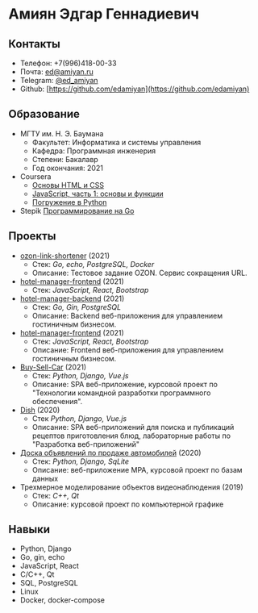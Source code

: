 # Амиян Эдгар Геннадиевич

## Контакты
* Телефон: +7(996)418-00-33
* Почта: ed@amiyan.ru
* Telegram: [@ed_amiyan](https://t.me/ed_amiyan)
* Github: [https://github.com/edamiyan](https://github.com/edamiyan)

## Образование
* МГТУ им. Н. Э. Баумана
    * Факультет: Информатика и системы управления
    * Кафедра: Программная инженерия
    * Степени: Бакалавр
    * Год окончания: 2021
* Coursera
    * [Основы HTML и CSS](https://coursera.org/share/39c679d3e8c233f352905a5a013c91af)
    * [JavaScript, часть 1: основы и функции](https://coursera.org/share/97d0d0e127b6aed3acb1dc1be157da4d)
    * [Погружение в Python](#)
* Stepik [Программирование на Go](https://stepik.org/cert/1047660)

## Проекты
* [ozon-link-shortener](https://github.com/edamiyan/ozon-link-shortener) (2021)
  * Стек: _Go, echo, PostgreSQL, Docker_
  * Описание: Тестовое задание OZON. Cервис сокращения URL.
* [hotel-manager-frontend](https://github.com/edamiyan/hotel-manager-frontend) (2021)
  * Стек: _JavaScript, React, Bootstrap_
* [hotel-manager-backend](https://github.com/edamiyan/hotel-manager-backend) (2021)
  * Стек: _Go, Gin, PostgreSQL_
  * Описание: Backend веб-приложения для управлением гостиничным бизнесом.
* [hotel-manager-frontend](https://github.com/edamiyan/hotel-manager-frontend) (2021)
  * Стек: _JavaScript, React, Bootstrap_
  * Описание: Frontend веб-приложения для управлением гостиничным бизнесом.
* [Buy-Sell-Car](https://github.com/Buy-Sell-Car) (2021)
  * Стек: _Python, Django, Vue.js_
  * Описание: SPA веб-приложение, курсовой проект по "Технологии командной разработки программного обеспечения".
* [Dish](https://github.com/edamiyan/Web) (2020)
  * Стек _Python, Django, Vue.js_
  * Описание: SPA веб-приложений для поиска и публикаций рецептов приготовления блюд, лабораторные работы по "Разработка веб-приложений" 
* [Доска объявлений по продаже автомобилей](https://github.com/edamiyan/django-project-2020) (2020)
  * Стек: _Python, Django, SqLite_
  * Описание: веб-приложение MPA, курсовой проект по базам данных
* Трехмерное моделирование объектов видеонаблюдения (2019)
  * Стек: _C++, Qt_
  * Описание: курсовой проект по компьютерной графике

## Навыки
* Python, Django
* Go, gin, echo
* JavaScript, React
* C/C++, Qt
* SQL, PostgreSQL
* Linux
* Docker, docker-compose

